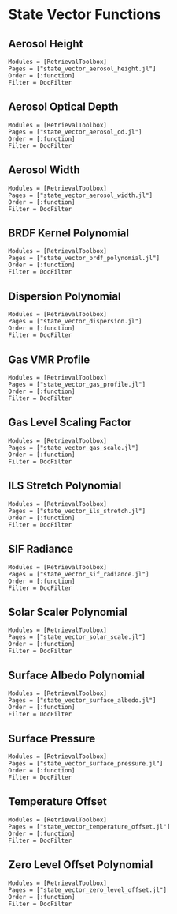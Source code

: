 # State Vector Functions

## Aerosol Height
```@autodocs
Modules = [RetrievalToolbox]
Pages = ["state_vector_aerosol_height.jl"]
Order = [:function]
Filter = DocFilter
```

## Aerosol Optical Depth
```@autodocs
Modules = [RetrievalToolbox]
Pages = ["state_vector_aerosol_od.jl"]
Order = [:function]
Filter = DocFilter
```

## Aerosol Width
```@autodocs
Modules = [RetrievalToolbox]
Pages = ["state_vector_aerosol_width.jl"]
Order = [:function]
Filter = DocFilter
```

## BRDF Kernel Polynomial
```@autodocs
Modules = [RetrievalToolbox]
Pages = ["state_vector_brdf_polynomial.jl"]
Order = [:function]
Filter = DocFilter
```

## Dispersion Polynomial
```@autodocs
Modules = [RetrievalToolbox]
Pages = ["state_vector_dispersion.jl"]
Order = [:function]
Filter = DocFilter
```

## Gas VMR Profile
```@autodocs
Modules = [RetrievalToolbox]
Pages = ["state_vector_gas_profile.jl"]
Order = [:function]
Filter = DocFilter
```

## Gas Level Scaling Factor
```@autodocs
Modules = [RetrievalToolbox]
Pages = ["state_vector_gas_scale.jl"]
Order = [:function]
Filter = DocFilter
```

## ILS Stretch Polynomial
```@autodocs
Modules = [RetrievalToolbox]
Pages = ["state_vector_ils_stretch.jl"]
Order = [:function]
Filter = DocFilter
```

## SIF Radiance
```@autodocs
Modules = [RetrievalToolbox]
Pages = ["state_vector_sif_radiance.jl"]
Order = [:function]
Filter = DocFilter
```

## Solar Scaler Polynomial
```@autodocs
Modules = [RetrievalToolbox]
Pages = ["state_vector_solar_scale.jl"]
Order = [:function]
Filter = DocFilter
```

## Surface Albedo Polynomial
```@autodocs
Modules = [RetrievalToolbox]
Pages = ["state_vector_surface_albedo.jl"]
Order = [:function]
Filter = DocFilter
```

## Surface Pressure
```@autodocs
Modules = [RetrievalToolbox]
Pages = ["state_vector_surface_pressure.jl"]
Order = [:function]
Filter = DocFilter
```

## Temperature Offset
```@autodocs
Modules = [RetrievalToolbox]
Pages = ["state_vector_temperature_offset.jl"]
Order = [:function]
Filter = DocFilter
```

## Zero Level Offset Polynomial
```@autodocs
Modules = [RetrievalToolbox]
Pages = ["state_vector_zero_level_offset.jl"]
Order = [:function]
Filter = DocFilter
```
